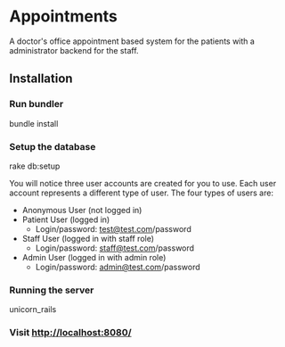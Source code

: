 Appointments
============

A doctor's office appointment based system for the patients with a administrator backend for the staff.

## Installation

### Run bundler

   bundle install

### Setup the database

   rake db:setup

You will notice three user accounts are created for you to use. Each user account represents a different type of user. The four types of users are:

 * Anonymous User (not logged in)
 * Patient User (logged in)
   * Login/password: test@test.com/password
 * Staff User (logged in with staff role)
   * Login/password: staff@test.com/password
 * Admin User (logged in with admin role)
   * Login/password: admin@test.com/password

### Running the server

   unicorn_rails

### Visit [http://localhost:8080/](http://localhost:8080)
